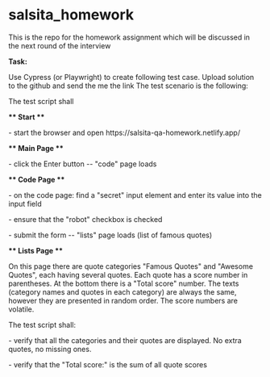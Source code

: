 
# salsita_homework
This is the repo for the homework assignment which will be discussed in the next round of the interview
<p></p>
<p><b>Task: </b></p>
Use Cypress (or Playwright) to create following test case. Upload solution to the github and send the me the link
The test scenario is the following:
<p>The test script shall</p>
 <p><b> ** Start **</b></p>
      <p>- start the browser and open https://salsita-qa-homework.netlify.app/</p>
  <p><b>** Main Page **</b></p>
      <p>- click the Enter button -- "code" page loads</p>
  <p><b>** Code Page **</b></p>
     <p> - on the code page: find a "secret" input element and enter its value into the input field</p>
     <p> - ensure that the "robot" checkbox is checked</p>
     <p> - submit the form -- "lists" page loads (list of famous quotes)</p>
  <p><b>** Lists Page **</b></p>
      <p>On this page there are quote categories "Famous Quotes" and "Awesome Quotes",
      each having several quotes. Each quote has a score number in parentheses.
      At the bottom there is a "Total score" number.
      The texts (category names and quotes in each category) are always the same,
      however they are presented in random order. The score numbers are volatile.
      <p>The test script shall:</p>
      <p> - verify that all the categories and their quotes are displayed. No extra quotes, no missing ones.</p>
      <p> - verify that the "Total score:" is the sum of all quote scores</p>
